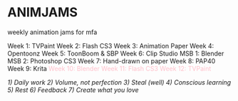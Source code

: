 # ANIMJAMS
 weekly animation jams for mfa
 
Week 1: TVPaint
Week 2: Flash CS3
Week 3: Animation Paper
Week 4: Opentoonz
Week 5: ToonBoom & SBP
Week 6: Clip Studio
MSB 1: Blender
MSB 2: Photoshop CS3
Week 7: Hand-drawn on paper
Week 8: PAP40
Week 9: Krita
<span style="color:pink">Week 10: Blender
Week 11: Flash CS3
Week 12: TVPaint</span>

*1) Daily work
2) Volume, not perfection
3) Steal (well)
4) Conscious learning
5) Rest
6) Feedback
7) Create what you love*
